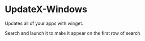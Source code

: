# UpdateX-Windows
Updates all of your apps with winget.

Search and launch it to make it appear on the first row of search
